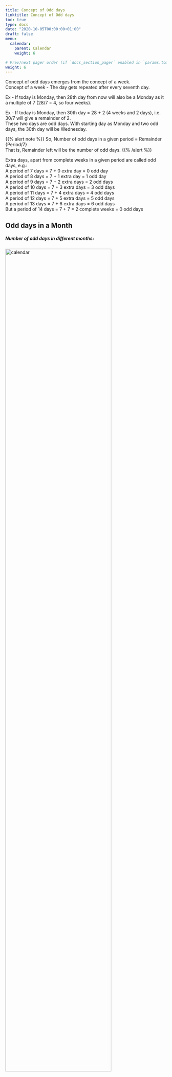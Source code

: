 ```yaml
---
title: Concept of Odd days
linktitle: Concept of Odd days
toc: true
type: docs
date: "2020-10-05T00:00:00+01:00"
draft: false
menu:
  calendar:
    parent: Calendar
    weight: 6

# Prev/next pager order (if `docs_section_pager` enabled in `params.toml`)
weight: 6
---
```


Concept of odd days emerges from the concept of a week.<br>
Concept of a week - The day gets repeated after every seventh day. 

Ex - If today is Monday, then 28th day from now will also be a Monday as it a multiple of 7 (28/7 = 4, so four weeks). 

Ex - If today is Monday, then 30th day = 28 + 2 (4 weeks and 2 days), i.e. 30/7 will give a remainder of 2.<br>
These two days are odd days. With starting day as Monday and two odd days, the 30th day will be Wednesday.

{{% alert note %}}
So, Number of odd days in a given period = Remainder {Period/7} <br>
That is, Remainder left will be the number of odd days.
{{% /alert %}}

Extra days, apart from complete weeks in a given period are called odd days, e.g.:	<br>
A period of 7 days = 7 + 0 extra day = 0 odd day <br>
A period of 8 days = 7 + 1 extra day = 1 odd day <br>
A period of 9 days = 7 + 2 extra days = 2 odd days <br>
A period of 10 days = 7 + 3 extra days = 3 odd days <br>
A period of 11 days = 7 + 4 extra days = 4 odd days <br>
A period of 12 days = 7 + 5 extra days = 5 odd days <br>
A period of 13 days = 7 + 6 extra days = 6 odd days <br>
But a period of 14 days = 7 + 7 = 2 complete weeks = 0 odd days <br>

## Odd days in a Month

##### Number of odd days in different months:

<img src="../../../media/calendar/months-odd-days.png" alt="calendar" style="width:81%;height:81%;">

##### Number of odd days in different quarters:
Jan + Feb + Mar = 6 OR 7 (i.e. 0) <br>
Apr + May + June = 7 (i.e. 0) <br>
July + Aug + Sep = 8 (i.e. 1) <br>
Oct + Nov + Dec = 8 (i.e. 1) <br>

##### Q. Today is Tuesday. What day will it be a day after 72 days?
<pre>(a) Sunday     (b) Friday    (c) Thursday    (d) Saturday </pre>

Explanation:<br>
<div class="Exp">
Tuesday will be repeated after each 7 days, so after 70 days it will again be Tuesday. <br>
The day after 72th day, i.e. 73rd day = 70 + 3, i.e. 3 odd days <br>
The required day is Tuesday + 3 = Friday. <br>
Answer: (b)
</div> <br>

## Odd days in a Year

#### Number of odd days in an ordinary year
Number of days in an ordinary year = 365 = 364 + 1 <br>
Number of odd days in an ordinary year = Remainder {365/7} = 1 odd day

#### Number of odd days in a leap year
Number of days in a leap year = 366 = 364 + 2 <br>
Number of odd days in a leap year = Remainder {366/7} = 2 odd days

#### Number of odd days in a 100 years
Number of odd days in 100 years = 76 ordinary years + 24 leap years <br>
= 76 odd days of 76 ordinary years + (24 × 2) odd days of 24 leap years <br>
= 76 odd days + 48 odd days = 124 odd days <br>
= (7 × 17 + 5) odd days = 5 odd days

{{% alert warning %}}
Note: This will be the case if the century year divisible by 400 (e.g. 1600, 2000) is not there in the 100 years counted, or else 1 more odd day has to be added.
{{% /alert %}}

##### Q. If 1st Jan 1901 is a Tuesday, what is the day on 1st Jan 2001?
<pre>(a) Sunday     (b) Tuesday    (c) Monday    (d) Saturday </pre>

Explanation:<br>
<div class="Exp">
Number of odd days in 100 years = 5 odd days <br>
However, it’s true only when the century year divisible by 400 is not there, or else 1 more odd day has to be added. <br><br>
Here, we are counting from 1st January, 1901 to 31st December, 2000. So, 2000 is also getting counted. 

Hence, number of odd days between 1st January, 1901 and 1st January, 2001 = 5 + 1 = 6

So, 1st January, 2001 = Tuesday + 6 = Monday <br><br>
Answer: (c)
</div> <br>

#### Number of odd days in a 200 years
Odd days in 200 yrs = (Odd days in 100 yrs) × 2 = 5 × 2 = 10 days = 1 week + 3 days = 3 odd days

{{% alert warning %}}
Note: This will be the case if the century year divisible by 400 (e.g. 1600, 2000) is not there in the 200 years counted, or else 1 more odd day has to be added.
{{% /alert %}}

#### Number of odd days in a 300 years
Odd days in 300 yrs = (Odd days in 100 yrs) × 3 = 5 × 3 = 15 days = 2 weeks + 1 day = 1 odd day

{{% alert warning %}}
Note: This will be the case if the century year divisible by 400 (e.g. 1600, 2000) is not there in the 300 years counted, or else 1 more odd day has to be added.
{{% /alert %}}

#### Number of odd days in a 400 years
Odd days for 400 yrs = (Odd days in 100 yrs) × 4 + 1 day = (5 × 4 + 1) days = 21 days = 3 weeks = 0 odd day

{{% alert note %}}
Note: If we count any consecutive 400 years, the century year divisible by 400 (e.g. 1600, 2000) will always get counted. 
{{% /alert %}}

<br><hr>

## Finding day on the same date

If today is Monday, then can you tell what day will it be on the same date next year or previous year?

Well, it is easy. Just remember this:
* If 29th February falls in between the two given dates of consecutive years, then there will be 2 odd days between the two dates.
* If there's no 29th February between the two given dates of consecutive years, then there will only be 1 odd day between them. 

Let's see some examples:

##### Q. March 6, 1992 was Thursday. What day of the week will it be on March 6, 1993?
<pre>(a) Friday     (b) Thursday    (c) Monday    (d) Saturday </pre>

Explanation:<br>
<div class="Exp">
1992 – leap year <br>
1993 – non-leap year<br><br>

But our period is March 6, 1992 to March 6, 1993. 29th February, 1992 does not fall in this period.<br><br>
So, there will only be 1 odd day between the two given dates. Hence, March 6, 1993 will be 1 day ahead of March 6, 1992. 

So, March 6, 1993 will be Thursday + 1 = Friday <br><br>
Answer: (a)
</div> <br>

##### Q. January 6, 1992 was Thursday. What day of the week will it be on January 6, 1993?
<pre>(a) Friday     (b) Thursday    (c) Monday    (d) Saturday </pre>

Explanation:<br>
<div class="Exp">
1992 – leap year<br>
1993 – non-leap year <br><br>

Our period is January 6, 1992 to January 6, 1993. 29th February, 1992 does fall in this period.<br><br>
So, there will be 2 odd days between the two given dates. Hence, January 6, 1993 will be 2 days ahead of January 6, 1992. 

So, January 6, 1993 will be Thursday + 2 = Saturday<br><br>
Answer: (d)
</div> <br>
